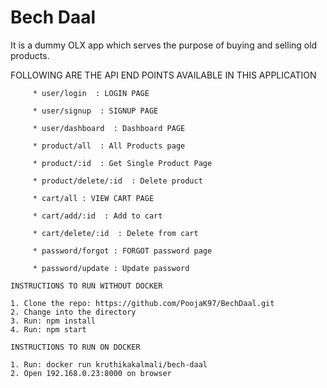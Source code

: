 
# Bech Daal 

It is a dummy OLX app which serves the purpose of buying and selling old products.

FOLLOWING ARE THE API END POINTS AVAILABLE IN THIS APPLICATION

```
     * user/login  : LOGIN PAGE
     
     * user/signup  : SIGNUP PAGE
     
     * user/dashboard  : Dashboard PAGE
     
     * product/all  : All Products page
     
     * product/:id  : Get Single Product Page
     
     * product/delete/:id  : Delete product
     
     * cart/all : VIEW CART PAGE
   
     * cart/add/:id  : Add to cart
  
     * cart/delete/:id  : Delete from cart

     * password/forgot : FORGOT password page

     * password/update : Update password

INSTRUCTIONS TO RUN WITHOUT DOCKER

1. Clone the repo: https://github.com/PoojaK97/BechDaal.git
2. Change into the directory
3. Run: npm install
4. Run: npm start

INSTRUCTIONS TO RUN ON DOCKER

1. Run: docker run kruthikakalmali/bech-daal
2. Open 192.168.0.23:8000 on browser
